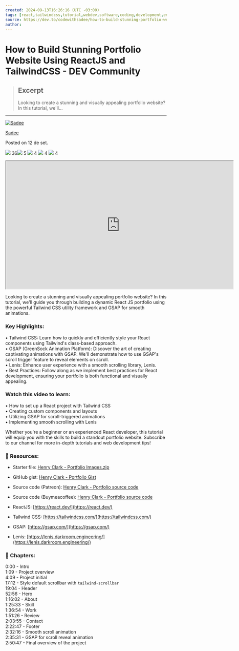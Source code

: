 ```yaml
---
created: 2024-09-13T16:26:16 (UTC -03:00)
tags: [react,tailwindcss,tutorial,webdev,software,coding,development,engineering,inclusive,community]
source: https://dev.to/codewithsadee/how-to-build-stunning-portfolio-website-using-reactjs-and-tailwindcss-hla?context=digest
author: 
---
```


# How to Build Stunning Portfolio Website Using ReactJS and TailwindCSS - DEV Community

> ## Excerpt
> Looking to create a stunning and visually appealing portfolio website? In this tutorial, we'll...

---
[![Sadee](https://media.dev.to/cdn-cgi/image/width=50,height=50,fit=cover,gravity=auto,format=auto/https%3A%2F%2Fdev-to-uploads.s3.amazonaws.com%2Fuploads%2Fuser%2Fprofile_image%2F647690%2F7201eed0-e45f-462a-b581-5ee15a3c19b9.jpg)](https://dev.to/codewithsadee)

[Sadee](https://dev.to/codewithsadee)

Posted on 12 de set.

 ![](https://dev.to/assets/sparkle-heart-5f9bee3767e18deb1bb725290cb151c25234768a0e9a2bd39370c382d02920cf.svg) 36![](https://dev.to/assets/multi-unicorn-b44d6f8c23cdd00964192bedc38af3e82463978aa611b4365bd33a0f1f4f3e97.svg) 5 ![](https://dev.to/assets/exploding-head-daceb38d627e6ae9b730f36a1e390fca556a4289d5a41abb2c35068ad3e2c4b5.svg) 4 ![](https://dev.to/assets/raised-hands-74b2099fd66a39f2d7eed9305ee0f4553df0eb7b4f11b01b6b1b499973048fe5.svg) 4 ![](https://dev.to/assets/fire-f60e7a582391810302117f987b22a8ef04a2fe0df7e3258a5f49332df1cec71e.svg) 4

<iframe width="710" height="399" src="https://www.youtube.com/embed/k3JMkRwd_Nw" allowfullscreen="" loading="lazy"></iframe>

Looking to create a stunning and visually appealing portfolio website? In this tutorial, we'll guide you through building a dynamic React JS portfolio using the powerful Tailwind CSS utility framework and GSAP for smooth animations.

### [](https://dev.to/codewithsadee/how-to-build-stunning-portfolio-website-using-reactjs-and-tailwindcss-hla?context=digest#key-highlights)Key Highlights:

• Tailwind CSS: Learn how to quickly and efficiently style your React components using Tailwind's class-based approach.  
• GSAP (GreenSock Animation Platform): Discover the art of creating captivating animations with GSAP. We'll demonstrate how to use GSAP's scroll trigger feature to reveal elements on scroll.  
• Lenis: Enhance user experience with a smooth scrolling library, Lenis.  
• Best Practices: Follow along as we implement best practices for React development, ensuring your portfolio is both functional and visually appealing.

### [](https://dev.to/codewithsadee/how-to-build-stunning-portfolio-website-using-reactjs-and-tailwindcss-hla?context=digest#watch-this-video-to-learn)Watch this video to learn:

• How to set up a React project with Tailwind CSS  
• Creating custom components and layouts  
• Utilizing GSAP for scroll-triggered animations  
• Implementing smooth scrolling with Lenis

Whether you're a beginner or an experienced React developer, this tutorial will equip you with the skills to build a standout portfolio website. Subscribe to our channel for more in-depth tutorials and web development tips!

### [](https://dev.to/codewithsadee/how-to-build-stunning-portfolio-website-using-reactjs-and-tailwindcss-hla?context=digest#resources)📁 Resources:

-   Starter file: [Henry Clark - Portfolio Images.zip](https://drive.google.com/file/d/1WAHytN3ubZbvqB5d0e3MIybpNgESxuBY/view?usp=drive_link)
-   GitHub gist: [Henry Clark - Portfolio Gist](https://gist.github.com/codewithsadee/4b386510410b3cec02a22c3753f59e0b)
-   Source code (Patreon): [Henry Clark - Portfolio source code](https://www.patreon.com/posts/henry-clark-code-111917759?utm_medium=clipboard_copy&utm_source=copyLink&utm_campaign=postshare_creator&utm_content=join_link)
-   Source code (Buymeacoffee): [Henry Clark - Portfolio source code](https://buymeacoffee.com/codewithsadee/e/302803)
    
-   ReactJS: [https://react.dev/](https://react.dev/)
    
-   Tailwind CSS: [https://tailwindcss.com/](https://tailwindcss.com/)
    
-   GSAP: [https://gsap.com/](https://gsap.com/)
    
-   Lenis: [https://lenis.darkroom.engineering/](https://lenis.darkroom.engineering/)
    

### [](https://dev.to/codewithsadee/how-to-build-stunning-portfolio-website-using-reactjs-and-tailwindcss-hla?context=digest#chapters)🔗 Chapters:

0:00 - Intro  
1:09 - Project overview  
4:09 - Project initial  
17:12 - Style default scrollbar with `tailwind-scrollbar`  
19:04 - Header  
52:56 - Hero  
1:16:02 - About  
1:25:33 - Skill  
1:36:54 - Work  
1:51:26 - Review  
2:03:55 - Contact  
2:22:47 - Footer  
2:32:16 - Smooth scroll animation  
2:35:31 - GSAP for scroll reveal animation  
2:50:47 - Final overview of the project

